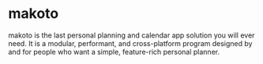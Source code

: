 # makoto

makoto is the last personal planning and calendar app solution you will ever need. It is a modular, performant, and cross-platform program designed by and for people who want a simple, feature-rich personal planner.
